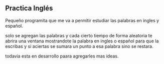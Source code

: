 ## Practica Inglés 

Pequeño programita que me va a permitir estudiar las palabras en ingles y español. 

solo se agregan las palabras y cada cierto tiempo de forma aleatoria te abrira una ventana mostrandote la palabra en ingles o español para que la escribas y si aciertas se sumara un punto a esa palabra sino se restara.

todavia esta en desarrollo paara agregarles mas ideas.
